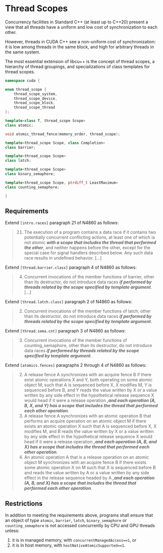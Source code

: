 # Thread Scopes

Concurrency facilities in Standard C++ (at least up to C++20) present a view that all threads have a uniform and low cost of synchronization to each other.

However, threads in CUDA C++ see a non-uniform cost of synchronization: it is low among threads in the same block, and high for arbitrary threads in the same system.

The most essential extension of libcu++ is the concept of thread scopes, a hierarchy of thread groupings, and specializations of class templates for thread scopes.

```c++
namespace cuda {

enum thread_scope {
    thread_scope_system,
    thread_scope_device,
    thread_scope_block,
    thread_scope_thread
};

template<class T, thread_scope Scope>
class atomic;

void atomic_thread_fence(memory_order, thread_scope);

template<thread_scope Scope, class Completion>
class barrier;

template<thread_scope Scope>
class latch;

template<thread_scope Scope>
class binary_semaphore;

template<thread_scope Scope, ptrdiff_t LeastMaximum>
class counting_semaphore;

}
```

## Requirements

Extend `[intro.races]` paragraph 21 of N4860 as follows:
> 21. The execution of a program contains a data race if it contains two potentially concurrent conflicting actions, at least one of which is not atomic ***with a scope that includes the thread that performed the other***, and neither happens before the other, except for the special case for signal handlers described below. Any such data race results in undefined behavior. [...]

Extend `[thread.barrier.class]` paragraph 4 of N4860 as follows:
> 4. Concurrent invocations of the member functions of barrier, other than its destructor, do not introduce data races ***if performed by threads related by the scope specified by template argument***. [...]

Extend `[thread.latch.class]` paragraph 2 of N4860 as follows:
> 2. Concurrent invocations of the member functions of latch, other than its destructor, do not introduce data races ***if performed by threads related by the scope specified by template argument***.

Extend `[thread.sema.cnt]` paragraph 3 of N4860 as follows:
> 3. Concurrent invocations of the member functions of counting_semaphore, other than its destructor, do not introduce data races ***if performed by threads related by the scope specified by template argument***.

Extend `[atomics.fences]` paragraphs 2 through 4 of N4860 as follows:
> 2. A release fence A synchronizes with an acquire fence B if there exist atomic operations X and Y, both operating on some atomic object M, such that A is sequenced before X, X modifies M, Y is sequenced before B, and Y reads the value written by X or a value written by any side effect in the hypothetical release sequence X would head if it were a release operation ***,and each operation (A, B, X, and Y) has a scope that includes the thread that performed each other operation***.
> 3. A release fence A synchronizes with an atomic operation B that performs an acquire operation on an atomic object M if there exists an atomic operation X such that A is sequenced before X, X modifies M, and B reads the value written by X or a value written by any side effect in the hypothetical release sequence X would head if it were a release operation ***,and each operation (A, B, and X) has a scope that includes the thread that performed each other operation***.
> 4. An atomic operation A that is a release operation on an atomic object M synchronizes with an acquire fence B if there exists some atomic operation X on M such that X is sequenced before B and reads the value written by A or a value written by any side effect in the release sequence headed by A ***,and each operation (A, B, and X) has a scope that includes the thread that performed each other operation***.

## Restrictions

In addition to meeting the requirements above, programs shall ensure that an object of type `atomic`, `barrier`, `latch`, `binary_semaphore` or `counting_semaphore` is not accessed concurrently by CPU and GPU threads unless:
  1. it is in managed memory, with `concurrentManagedAccess==1`, or
  2. it is in host memory, with `hostNativeAtomicSupported==1`.
